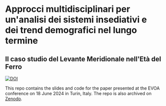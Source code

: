 # Approcci multidisciplinari per un'analisi dei sistemi insediativi e dei trend demografici nel lungo termine
## Il caso studio del Levante Meridionale nell'Età del Ferro

[![DOI](https://zenodo.org/badge/816478262.svg)](https://zenodo.org/doi/10.5281/zenodo.12011485)

This repo contains the slides and code for the paper presented at the EVOA conference on 18 June 2024 in Turin, Italy.
The repo is also archived on [Zenodo](https://zenodo.org/doi/10.5281/zenodo.12011485).